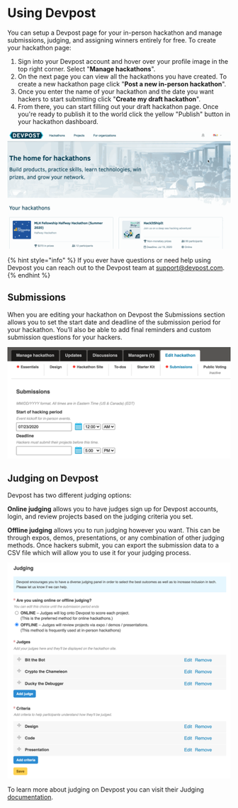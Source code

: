 # Using Devpost

You can setup a Devpost page for your in-person hackathon and manage submissions, judging, and assigning winners entirely for free. To create your hackathon page:

1. Sign into your Devpost account and hover over your profile image in the top right corner. Select "**Manage hackathons**".
2. On the next page you can view all the hackathons you have created. To create a new hackathon page click "**Post a new in-person hackathon**".
3. Once you enter the name of your hackathon and the date you want hackers to start submitting click "**Create my draft hackathon**".
4. From there, you can start filling out your draft hackathon page. Once you're ready to publish it to the world click the yellow "Publish" button in your hackathon dashboard.

![](../../../.gitbook/assets/untitled.gif)

{% hint style="info" %}
If you ever have questions or need help using Devpost you can reach out to the Devpost team at [support@devpost.com](mailto:support@devpost.com).
{% endhint %}

## Submissions

When you are editing your hackathon on Devpost the Submissions section allows you to set the start date and deadline of the submission period for your hackathon. You’ll also be able to add final reminders and custom submission questions for your hackers.

![](../../../.gitbook/assets/screen-shot-2020-07-16-at-11.50.09-am.png)

## Judging on Devpost

Devpost has two different judging options:

**Online judging** allows you to have judges sign up for Devpost accounts, login, and review projects based on the judging criteria you set.

**Offline judging** allows you to run judging however you want. This can be through expos, demos, presentations, or any combination of other judging methods. Once hackers submit, you can export the submission data to a CSV file which will allow you to use it for your judging process.

![](../../../.gitbook/assets/screen-shot-2020-07-16-at-11.57.29-am.png)

To learn more about judging on Devpost you can visit their Judging [documentation](https://help.devpost.com/hc/en-us/sections/360003401091-Judging).


